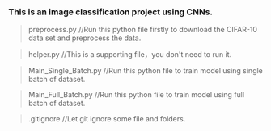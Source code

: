 ### This is an image classification project using CNNs.

> preprocess.py         //Run this python file firstly to download the CIFAR-10 data set and preprocess the data.

> helper.py             //This is a supporting file，you don't need to run it.

> Main_Single_Batch.py  //Run this python file to train model using single batch of dataset.

> Main_Full_Batch.py    //Run this python file to train model using full batch of dataset.

> .gitignore            //Let git ignore some file and folders.
